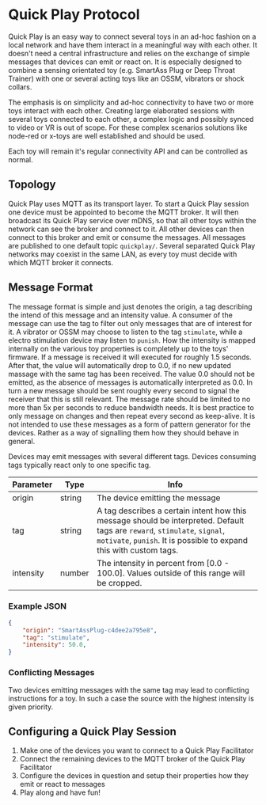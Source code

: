 # Quick Play Protocol

Quick Play is an easy way to connect several toys in an ad-hoc fashion on a local network and have them interact in a meaningful way with each other. It doesn't need a central infrastructure and relies on the exchange of simple messages that devices can emit or react on. It is especially designed to combine a sensing orientated toy (e.g. SmartAss Plug or Deep Throat Trainer) with one or several acting toys like an OSSM, vibrators or shock collars.

The emphasis is on simplicity and ad-hoc connectivity to have two or more toys interact with each other. Creating large elaborated sessions with several toys connected to each other, a complex logic and possibly synced to video or VR is out of scope. For these complex scenarios solutions like node-red or x-toys are well established and should be used.

Each toy will remain it's regular connectivity API and can be controlled as normal.

## Topology

Quick Play uses MQTT as its transport layer. To start a Quick Play session one device must be appointed to become the MQTT broker. It will then broadcast its Quick Play service over mDNS, so that all other toys within the network can see the broker and connect to it. All other devices can then connect to this broker and emit or consume the messages. All messages are published to one default topic `quickplay/`. Several separated Quick Play networks may coexist in the same LAN, as every toy must decide with which MQTT broker it connects.

## Message Format

The message format is simple and just denotes the origin, a tag describing the intend of this message and an intensity value. A consumer of the message can use the tag to filter out only messages that are of interest for it. A vibrator or OSSM may choose to listen to the tag `stimulate`, while a electro stimulation device may listen to `punish`. How the intensity is mapped internally on the various toy properties is completely up to the toys' firmware. If a message is received it will executed for roughly 1.5 seconds. After that, the value will automatically drop to 0.0, if no new updated massage with the same tag has been received. The value 0.0 should not be emitted, as the absence of messages is automatically interpreted as 0.0. In turn a new message should be sent roughly every second to signal the receiver that this is still relevant. The message rate should be limited to no more than 5x per seconds to reduce bandwidth needs. It is best practice to only message on changes and then repeat every second as keep-alive. It is not intended to use these messages as a form of pattern generator for the devices. Rather as a way of signalling them how they should behave in general.

Devices may emit messages with several different tags. Devices consuming tags typically react only to one specific tag.

| Parameter | Type   | Info                                                                                                                                                                                             |
| --------- | ------ | ------------------------------------------------------------------------------------------------------------------------------------------------------------------------------------------------ |
| origin    | string | The device emitting the message                                                                                                                                                                  |
| tag       | string | A tag describes a certain intent how this message should be interpreted. Default tags are `reward`, `stimulate`, `signal`, `motivate`, `punish`. It is possible to expand this with custom tags. |
| intensity | number | The intensity in percent from [0.0 - 100.0]. Values outside of this range will be cropped.                                                                                                       |

### Example JSON

```JSON
{
    "origin": "SmartAssPlug-c4dee2a795e8",
    "tag": "stimulate",
    "intensity": 50.0,
}
```

### Conflicting Messages

Two devices emitting messages with the same tag may lead to conflicting instructions for a toy. In such a case the source with the highest intensity is given priority.

## Configuring a Quick Play Session

1. Make one of the devices you want to connect to a Quick Play Facilitator
2. Connect the remaining devices to the MQTT broker of the Quick Play Facilitator
3. Configure the devices in question and setup their properties how they emit or react to messages
4. Play along and have fun!
